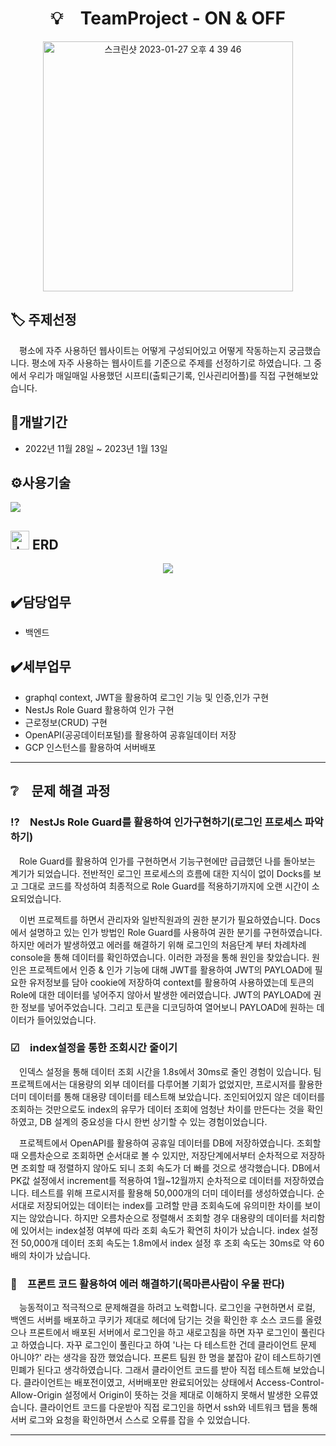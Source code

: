 <div align = 'center', fontsize=90 > <h1>💡 TeamProject - ON & OFF</h1> </div>



<div align = 'center'>
<img width="400" alt="스크린샷 2023-01-27 오후 4 39 46" src="https://user-images.githubusercontent.com/108543999/215396621-6c5e7b0c-485b-414c-8170-6d92564752a2.png">
</div>


## 🏷️ 주제선정
 평소에 자주 사용하던 웹사이트는 어떻게 구성되어있고 어떻게 작동하는지 궁금했습니다. 평소에 자주 사용하는 웹사이트를 기준으로 주제를 선정하기로 하였습니다. 그 중에서 우리가 매일매일 사용했던 시프티(출퇴근기록, 인사괸리어플)를 직접 구현해보았습니다.

## 📅개발기간
  - 2022년 11월 28일 ~ 2023년 1월 13일
  
## ⚙️사용기술
<div aling = 'center'>
<img src = "https://user-images.githubusercontent.com/108543999/215445104-3f68e908-c19d-4ad3-b078-579cd975a9d7.png">
</div>

## <img width="30" alt="스크린샷 2023-01-30 오후 7 02 51" src="https://user-images.githubusercontent.com/108543999/215448230-ec85f58d-970e-473c-a8a4-5cb8728f4aac.png"> ERD
<div align = 'center'>
<img src="https://user-images.githubusercontent.com/108543999/215436064-dbb53aef-59ae-4d69-b9b8-5af6a3828138.png">
</div>

## ✔️담당업무 
- 백엔드

## ✔️세부업무
- graphql context, JWT을 활용하여 로그인 기능 및 인증,인가 구현
- NestJs Role Guard 활용하여 인가 구현
- 근로정보(CRUD) 구현
- OpenAPI(공공데이터포털)를 활용하여 공휴일데이터 저장
- GCP 인스턴스를 활용하여 서버배포

---

## ❔ 문제 해결 과정


### ⁉ NestJs Role Guard를 활용하여 인가구현하기(로그인 프로세스 파악하기)
 Role Guard를 활용하여 인가를 구현하면서 기능구현에만 급급했던 나를 돌아보는 계기가 되었습니다. 전반적인 로그인 프로세스의 흐름에 대한 지식이 없이 Docks를 보고 그대로 코드를 작성하여 최종적으로 Role Guard를 적용하기까지에 오랜 시간이 소요되었습니다. 
 
 이번 프로젝트를 하면서 관리자와 일반직원과의 권한 분기가 필요하였습니다. Docs에서 설명하고 있는 인가 방법인 Role Guard를 사용하여 권한 분기를 구현하였습니다. 하지만 에러가 발생하였고 에러를 해결하기 위해 로그인의  처음단계 부터 차례차례 console을 통해 데이터를 확인하였습니다. 이러한 과정을 통해 원인을 찾았습니다. 원인은 프로젝트에서 인증 & 인가 기능에 대해 JWT를 활용하여 JWT의 PAYLOAD에 필요한 유저정보를 담아 cookie에 저장하여 context를 활용하여 사용하였는데 토큰의 Role에 대한 데이터를 넣어주지 않아서 발생한 에러였습니다. JWT의 PAYLOAD에 권한 정보를 넣어주었습니다. 그리고 토큰을 디코딩하여 열어보니 PAYLOAD에 원하는 데이터가 들어있었습니다.
 
 
### ☑ index설정을 통한 조회시간 줄이기

 인덱스 설정을 통해 데이터 조회 시간을 1.8s에서 30ms로 줄인 경험이 있습니다. 팀 프로젝트에서는 대용량의 외부 데이터를 다루어볼 기회가 없었지만, 프로시저를 활용한 더미 데이터를 통해 대용량 데이터를 테스트해 보았습니다. 조인되어있지 않은 데이터를 조회하는 것만으로도 index의 유무가 데이터 조회에 엄청난 차이를 만든다는 것을 확인하였고, DB 설계의 중요성을 다시 한번 상기할 수 있는 경험이었습니다.
 
 프로젝트에서 OpenAPI를 활용하여 공휴일 데이터를 DB에 저장하였습니다. 조회할 때 오름차순으로 조회하면 순서대로 볼 수 있지만, 저장단계에서부터 순차적으로 저장하면 조회할 때 정렬하지 않아도 되니 조회 속도가 더 빠를 것으로 생각했습니다. DB에서 PK값 설정에서 increment를 적용하여 1월~12월까지 순차적으로 데이터를 저장하였습니다. 테스트를 위해 프로시저를 활용해 50,000개의 더미 데이터를 생성하였습니다. 순서대로 저장되어있는 데이터는 index를 고려할 만큼 조회속도에 유의미한 차이를 보이지는 않았습니다. 하지만 오름차순으로 정렬해서 조회할 경우 대용량의 데이터를 처리함에 있어서는 index설정 여부에 따라 조회 속도가 확연히 차이가 났습니다. index 설정 전 50,000개 데이터 조회 속도는 1.8m에서 index 설정 후 조회 속도는 30ms로 약 60배의 차이가 났습니다. 
 

### 🤔 프론트 코드 활용하여 에러 해결하기(목마른사람이 우물 판다)

 능동적이고 적극적으로 문제해결을 하려고 노력합니다. 로그인을 구현하면서 로컬, 백엔드 서버를 배포하고 쿠키가 제대로 헤더에 담기는 것을 확인한 후 소스 코드를 올렸으나 프론트에서 배포된 서버에서 로그인을 하고 새로고침을 하면 자꾸 로그인이 풀린다고 하였습니다. 자꾸 로그인이 풀린다고 하여 '나는 다 테스트한 건데 클라이언트 문제 아니야?' 라는 생각을 잠깐 했었습니다.  프론트 팀원 한 명을 붙잡아 같이 테스트하기엔 민폐가 된다고 생각하였습니다. 그래서 클라이언트 코드를 받아 직접 테스트해 보았습니다. 클라이언트는 배포전이였고, 서버배포만 완료되어있는 상태에서 Access-Control-Allow-Origin 설정에서 Origin이 뜻하는 것을 제대로 이해하지 못해서 발생한 오류였습니다. 클라이언트 코드를 다운받아 직접 로그인을 하면서 ssh와 네트워크 탭을  통해 서버 로그와 요청을 확인하면서 스스로 오류를 잡을 수 있었습니다.
 
---
